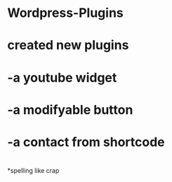 # Wordpress-Plugins
# created new plugins
#
# -a youtube widget
# -a modifyable button
# -a contact from shortcode
#


*spelling like crap
